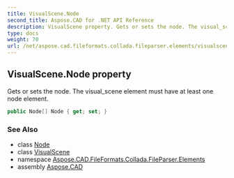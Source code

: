 ```yaml
---
title: VisualScene.Node
second_title: Aspose.CAD for .NET API Reference
description: VisualScene property. Gets or sets the node. The visual_scene element must have at least one node element
type: docs
weight: 70
url: /net/aspose.cad.fileformats.collada.fileparser.elements/visualscene/node/
---
```

## VisualScene.Node property

Gets or sets the node. The visual_scene element must have at least one node element.

```csharp
public Node[] Node { get; set; }
```

### See Also

* class [Node](../../node/)
* class [VisualScene](../)
* namespace [Aspose.CAD.FileFormats.Collada.FileParser.Elements](../../visualscene/)
* assembly [Aspose.CAD](../../../)


